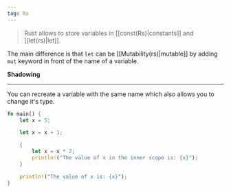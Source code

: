 ```yaml
---
tag: Rs
---
```

> Rust allows to store variables in [[const(Rs)|constants]] and [[let(rs)|let]].

The main difference is that `let` can be [[Mutability(rs)|mutable]] by adding `mut` keyword in front of the name of a variable.

**Shadowing**
___
You can recreate a variable with the same name which also allows you to change it's type.

``` Rust
fn main() {
    let x = 5;

    let x = x + 1;

    {
        let x = x * 2;
        println!("The value of x in the inner scope is: {x}");
    }

    println!("The value of x is: {x}");
}
```
